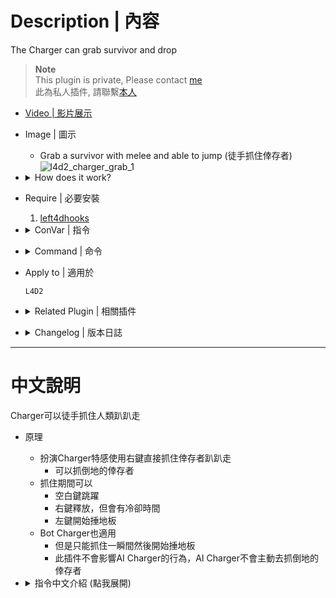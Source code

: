 # Description | 內容
The Charger can grab survivor and drop

> __Note__ <br/>
This plugin is private, Please contact [me](https://github.com/fbef0102/Game-Private_Plugin#私人插件列表-private-plugins-list)<br/>
此為私人插件, 請聯繫[本人](https://github.com/fbef0102/Game-Private_Plugin#私人插件列表-private-plugins-list)

* [Video | 影片展示](https://youtu.be/BsXCwzToz0A)

* Image | 圖示
	* Grab a survivor with melee and able to jump (徒手抓住倖存者)
	<br/>![l4d2_charger_grab_1](image/l4d2_charger_grab_1.gif)

* <details><summary>How does it work?</summary>

	* Charger can grab the survivor with melee damage
	* BOT charger can also grab the survivor (Does not affect AI behavior)
	* Can grab incapacitated survivor
</details>

* Require | 必要安裝
	1. [left4dhooks](https://forums.alliedmods.net/showthread.php?t=321696)

* <details><summary>ConVar | 指令</summary>

	* cfg/sourcemod/l4d2_charger_grab.cfg
		```php
		// 0=Plugin off, 1=Plugin on.
		l4d2_charger_grab_allow "1"

		// If 1, Bots can grab survivor.
		l4d2_charger_grab_bot_enable "1"

		// Cold Down tiem in seconds can human charger grab a survivor again.
		l4d2_charger_grab_colddown "5.0"

		// If 1, Humans can grab survivor.
		l4d2_charger_grab_human_enable "1"

		// If 1, allow human chargers to jump while grabbing a survivor.
		l4d2_charger_grab_jump "1"

		// Allow chargers to carry and drop survivors with the melee button (RMB). 0=Off. 1=Grab Incapped (Not Hanging from ledge). 2=Grab Standing. 4=Drop Incapped. 8=Drop Standing. Add numbers together.
		l4d2_charger_grab_pickup "15"

		// If 1, Allow pummel to be started while grabbing a survivor (LMB). 0=Game Behavior
		l4d2_charger_grab_pummel "1"

		// How long can human charger grab a survivor.
		l4d2_charger_grab_time "5.0"
		```
</details>

* <details><summary>Command | 命令</summary>

	None
</details>

* Apply to | 適用於
	```
	L4D2
	```

* <details><summary>Related Plugin | 相關插件</summary>

	1. [l4d2_charger_unstoppable](/Plugin_插件/Charger_Charger/l4d2_charger_unstoppable): Adds a lot of abilities and powers to the Charger to become unstoppable titan.
		> 增強Charger，賦予多種超能力成為無人能檔的雷神 (Bot 也適用)
	2. [l4d2_charger_pickup_incap](/Plugin_插件/Charger_Charger/l4d2_charger_pickup_incap): The charger is able to carry any incapacitated player and fling any incapacitated player
		> Charger可以衝撞帶走倒地的倖存者並撞倒他們 (Bot 也適用)
	3. [l4d2_release_victim](https://github.com/fbef0102/L4D2-Plugins/tree/master/l4d2_release_victim): Allow to release victim
		> 特感可以釋放被抓住的倖存者
</details>

* <details><summary>Changelog | 版本日誌</summary>

	* v1.4 (2023-12-3)
		* Improve code

	* v1.2 (2023-7-11)
		* Require left4dhooks v1.34 or above
		
	* v1.1 (2023-4-11)
		* Do not grab the player who is hanging from ledge.

	* v1.0 (2023-4-11)
		* Initial Release
</details>

- - - -
# 中文說明
Charger可以徒手抓住人類趴趴走

* 原理
	* 扮演Charger特感使用右鍵直接抓住倖存者趴趴走
		* 可以抓倒地的倖存者
	* 抓住期間可以
		* 空白鍵跳躍
		* 右鍵釋放，但會有冷卻時間
		* 左鍵開始捶地板
	* Bot Charger也適用
		* 但是只能抓住一瞬間然後開始捶地板
		* 此插件不會影響AI Charger的行為，AI Charger不會主動去抓倒地的倖存者

* <details><summary>指令中文介紹 (點我展開)</summary>

	* cfg/sourcemod/l4d2_charger_grab.cfg
  		```php
		// 0=關閉插件, 1=開啟插件
		l4d2_charger_grab_allow "1"

		// 為1時，AI Charger也能徒手抓倖存者
		l4d2_charger_grab_bot_enable "1"

		// 能夠再次徒手抓倖存者的冷卻時間
		l4d2_charger_grab_colddown "5.0"

		// 為1時，真人 Charger也能徒手抓倖存者
		l4d2_charger_grab_human_enable "1"

		// 為1時，真人 Charger抓住倖存者期間可以按下空白鍵跳躍
		l4d2_charger_grab_jump "1"

		// 允許真人Charger按下右鍵做出甚麼行為? 0=沒有行為. 1=抓住倒地的玩家(掛邊除外). 2=抓住站立的玩家. 4=釋放倒地的玩家(掛邊除外). 8=釋放站立的玩家. 把想要的行為的數字加起來
		l4d2_charger_grab_pickup "15"

		// 為1時，真人 Charger抓住倖存者期間可以按下左鍵開始捶地板 0=按下左鍵衝刺
		l4d2_charger_grab_pummel "1"

		// 允許真人 Charger徒手抓倖存者的時間，時間一到自動捶地板
		l4d2_charger_grab_time "5.0"
		```
</details>